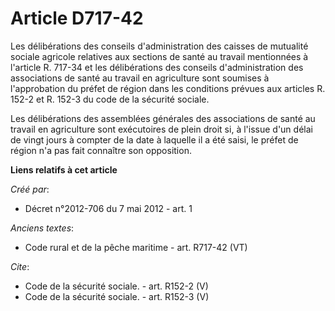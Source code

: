 # Article D717-42

Les délibérations des conseils d'administration des caisses de mutualité sociale agricole relatives aux sections de santé au
travail mentionnées à l'article R. 717-34 et les délibérations des conseils d'administration des associations de santé au
travail en agriculture sont soumises à l'approbation du préfet de région dans les conditions prévues aux articles R. 152-2 et
R. 152-3 du code de la sécurité sociale. 

Les délibérations des assemblées générales des associations de santé au travail en agriculture sont exécutoires de plein
droit si, à l'issue d'un délai de vingt jours à compter de la date à laquelle il a été saisi, le préfet de région n'a pas
fait connaître son opposition.

**Liens relatifs à cet article**

_Créé par_:

  - Décret n°2012-706 du 7 mai 2012 - art. 1

_Anciens textes_:

  - Code rural et de la pêche maritime - art. R717-42 (VT)

_Cite_:

  - Code de la sécurité sociale. - art. R152-2 (V)
  - Code de la sécurité sociale. - art. R152-3 (V)
